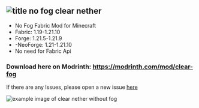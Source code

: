 ![title no fog clear nether](https://i.postimg.cc/9Fg48Crr/image.png)
-
- No Fog Fabric Mod for Minecraft
- Fabric: 1.19-1.21.10
- Forge: 1.21.5-1.21.9
- -NeoForge: 1.21-1.21.10
- No need for Fabric Api
### Download here on Modrinth: https://modrinth.com/mod/clear-fog

If there are any Issues, please open a new issue [here](https://github.com/n8-M4x/No-Fog/issues)

![example image of clear nether without fog](https://i.postimg.cc/50sBpKyw/banner-example.png)
